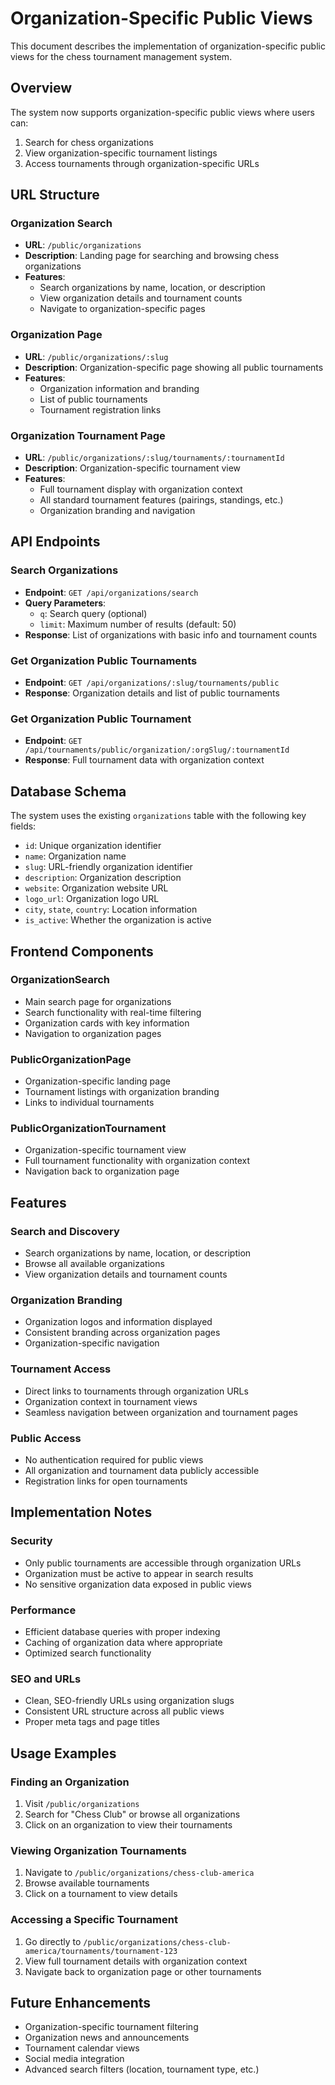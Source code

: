 # Organization-Specific Public Views

This document describes the implementation of organization-specific public views for the chess tournament management system.

## Overview

The system now supports organization-specific public views where users can:
1. Search for chess organizations
2. View organization-specific tournament listings
3. Access tournaments through organization-specific URLs

## URL Structure

### Organization Search
- **URL**: `/public/organizations`
- **Description**: Landing page for searching and browsing chess organizations
- **Features**: 
  - Search organizations by name, location, or description
  - View organization details and tournament counts
  - Navigate to organization-specific pages

### Organization Page
- **URL**: `/public/organizations/:slug`
- **Description**: Organization-specific page showing all public tournaments
- **Features**:
  - Organization information and branding
  - List of public tournaments
  - Tournament registration links

### Organization Tournament Page
- **URL**: `/public/organizations/:slug/tournaments/:tournamentId`
- **Description**: Organization-specific tournament view
- **Features**:
  - Full tournament display with organization context
  - All standard tournament features (pairings, standings, etc.)
  - Organization branding and navigation

## API Endpoints

### Search Organizations
- **Endpoint**: `GET /api/organizations/search`
- **Query Parameters**:
  - `q`: Search query (optional)
  - `limit`: Maximum number of results (default: 50)
- **Response**: List of organizations with basic info and tournament counts

### Get Organization Public Tournaments
- **Endpoint**: `GET /api/organizations/:slug/tournaments/public`
- **Response**: Organization details and list of public tournaments

### Get Organization Public Tournament
- **Endpoint**: `GET /api/tournaments/public/organization/:orgSlug/:tournamentId`
- **Response**: Full tournament data with organization context

## Database Schema

The system uses the existing `organizations` table with the following key fields:
- `id`: Unique organization identifier
- `name`: Organization name
- `slug`: URL-friendly organization identifier
- `description`: Organization description
- `website`: Organization website URL
- `logo_url`: Organization logo URL
- `city`, `state`, `country`: Location information
- `is_active`: Whether the organization is active

## Frontend Components

### OrganizationSearch
- Main search page for organizations
- Search functionality with real-time filtering
- Organization cards with key information
- Navigation to organization pages

### PublicOrganizationPage
- Organization-specific landing page
- Tournament listings with organization branding
- Links to individual tournaments

### PublicOrganizationTournament
- Organization-specific tournament view
- Full tournament functionality with organization context
- Navigation back to organization page

## Features

### Search and Discovery
- Search organizations by name, location, or description
- Browse all available organizations
- View organization details and tournament counts

### Organization Branding
- Organization logos and information displayed
- Consistent branding across organization pages
- Organization-specific navigation

### Tournament Access
- Direct links to tournaments through organization URLs
- Organization context in tournament views
- Seamless navigation between organization and tournament pages

### Public Access
- No authentication required for public views
- All organization and tournament data publicly accessible
- Registration links for open tournaments

## Implementation Notes

### Security
- Only public tournaments are accessible through organization URLs
- Organization must be active to appear in search results
- No sensitive organization data exposed in public views

### Performance
- Efficient database queries with proper indexing
- Caching of organization data where appropriate
- Optimized search functionality

### SEO and URLs
- Clean, SEO-friendly URLs using organization slugs
- Consistent URL structure across all public views
- Proper meta tags and page titles

## Usage Examples

### Finding an Organization
1. Visit `/public/organizations`
2. Search for "Chess Club" or browse all organizations
3. Click on an organization to view their tournaments

### Viewing Organization Tournaments
1. Navigate to `/public/organizations/chess-club-america`
2. Browse available tournaments
3. Click on a tournament to view details

### Accessing a Specific Tournament
1. Go directly to `/public/organizations/chess-club-america/tournaments/tournament-123`
2. View full tournament details with organization context
3. Navigate back to organization page or other tournaments

## Future Enhancements

- Organization-specific tournament filtering
- Organization news and announcements
- Tournament calendar views
- Social media integration
- Advanced search filters (location, tournament type, etc.)
